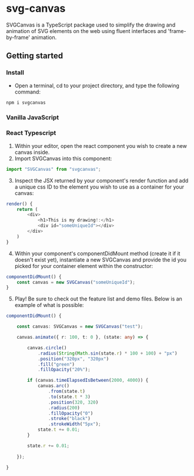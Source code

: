# svg-canvas

SVGCanvas is a TypeScript package used to simplify the drawing and animation of SVG elements on the web using fluent interfaces and 'frame-by-frame' animation.

## Getting started

### Install

- Open a terminal, cd to your project directory, and type the following command:
```
npm i svgcanvas
```
### Vanilla JavaScript


### React Typescript
1. Within your editor, open the react component you wish to create a new canvas inside.
2. Import SVGCanvas into this component:
```typescript
import "SVGCanvas" from "svgcanvas";
```
3. Inspect the JSX returned by your component's render function and add a unique css ID to the element you wish to use as a container for your canvas:
```typescript
render() {
    return (
        <div>
            <h1>This is my drawing!:</h1>
            <div id="someUniqueId"></div>
        </div>
    )
}
```

4. Within your component's componentDidMount method (create it if it doesn't exist yet), instantiate a new SVGCanvas and provide the id you picked for your container element within the constructor:
```typescript
componentDidMount() {
    const canvas = new SVGCanvas("someUniqueId");
}
```

5. Play! Be sure to check out the feature list and demo files. Below is an example of what is possible:
```typescript
componentDidMount() {

    const canvas: SVGCanvas = new SVGCanvas("test");

    canvas.animate({ r: 100, t: 0 }, (state: any) => {

        canvas.circle()
            .radius(String(Math.sin(state.r) * 100 + 100) + "px")
            .position("320px", "320px")
            .fill("green")
            .fillOpacity("20%");

        if (canvas.timeElapsedIsBetween(2000, 4000)) {
            canvas.arc()
                .from(state.t)
                .to(state.t * 3)
                .position(320, 320)
                .radius(200)
                .fillOpacity("0")
                .stroke("black")
                .strokeWidth("5px");
            state.t += 0.01;
        }

        state.r += 0.01;
        
    });

}
```